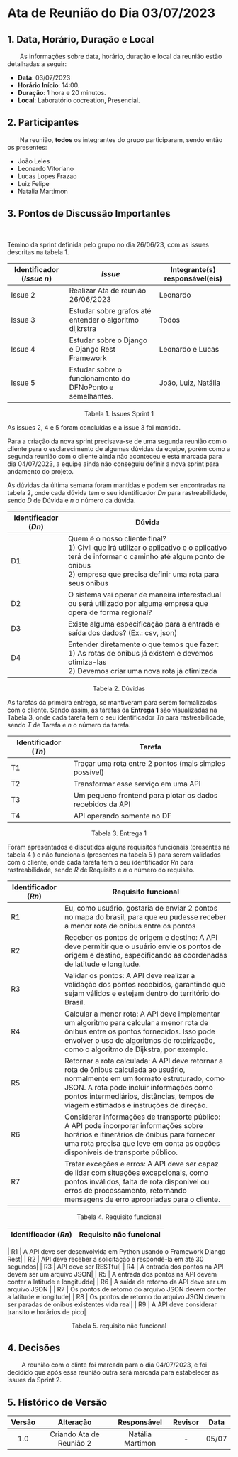# Ata de Reunião do Dia 03/07/2023

## 1. Data, Horário, Duração e Local

&emsp;&emsp;As informações sobre data, horário, duração e local da reunião estão detalhadas a seguir:
- **Data**: 03/07/2023
- **Horário Início**: 14:00.
- **Duração**: 1 hora e 20 minutos.
- **Local**: Laboratório cocreation, Presencial.

## 2. Participantes

&emsp;&emsp;Na reunião, **todos** os integrantes do grupo participaram, sendo então os presentes:

- João Leles
- Leonardo Vitoriano
- Lucas Lopes Frazao
- Luiz Felipe
- Natalia Martimon

## 3. Pontos de Discussão Importantes

&emsp;&emsp; 

Témino da sprint definida pelo grupo no dia 26/06/23, com as issues descritas na tabela 1.

| Identificador (*Issue n*) | *Issue* | Integrante(s) responsável(eis) |  
| -   | - | - | 
| Issue 2  | Realizar Ata de reunião 26/06/2023 | Leonardo |
| Issue 3  | Estudar sobre grafos até entender o algoritmo dijkrstra  | Todos |
| Issue 4  | Estudar sobre o Django e Django Rest Framework | Leonardo e Lucas |
| Issue 5  | Estudar sobre o funcionamento do DFNoPonto e semelhantes. | João, Luiz, Natália |
<p align="center">Tabela 1. Issues Sprint 1</p>

 As issues 2, 4 e 5 foram concluídas e a issue 3 foi mantida.

Para a criação da nova sprint precisava-se de uma segunda reunião com o cliente para o esclarecimento de algumas dúvidas da equipe, porém como a segunda reunião com o cliente ainda não aconteceu e está marcada para dia 04/07/2023, a equipe ainda não conseguiu definir a nova sprint para andamento do projeto.

As dúvidas da última semana foram mantidas e podem ser encontradas na tabela 2, onde cada dúvida tem o seu identificador *Dn* para rastreabilidade, sendo *D* de Dúvida e *n* o número da dúvida.

| Identificador (*Dn*) | Dúvida |
| -   | - |
| D1  | Quem é o nosso cliente final?<br>1) Civil que irá utilizar o aplicativo e o aplicativo terá de informar o caminho até algum ponto de onibus<br>2) empresa que precisa definir uma rota para seus onibus |
| D2  | O sistema vai operar de maneira interestadual ou será utilizado por alguma empresa que opera de forma regional? |
| D3  | Existe alguma especificação para a entrada e saída dos dados? (Ex.: csv, json) |
| D4  | Entender diretamente o que temos que fazer:<br>1) As rotas de onibus já existem e devemos otimiza-las<br>2) Devemos criar uma nova rota já otimizada  |
<p align="center">Tabela 2. Dúvidas</p>

As tarefas da primeira entrega, se mantiveram para serem formalizadas com o cliente. Sendo assim, as tarefas da **Entrega 1** são visualizadas na Tabela 3, onde cada tarefa tem o seu identificador *Tn* para rastreabilidade, sendo *T* de Tarefa e *n* o número da tarefa.

| Identificador (*Tn*) | Tarefa |
| -   | - |
| T1  | Traçar uma rota entre 2 pontos (mais simples possível) |
| T2  | Transformar esse serviço em uma API |
| T3  | Um pequeno frontend para plotar os dados recebidos da API |
| T4  | API operando somente no DF  |
<p align="center">Tabela 3. Entrega 1</p>

Foram apresentados e discutidos alguns requisitos funcionais (presentes na tabela 4 ) e não funcionais (presentes na tabela 5 ) para serem validados com o cliente, onde cada tarefa tem o seu identificador *Rn* para rastreabilidade, sendo *R* de Requisito e *n* o número do requisito.

| Identificador (*Rn*) | Requisito funcional |
| -   | - |
| R1  | Eu, como usuário, gostaria de enviar 2 pontos no mapa do brasil, para que eu pudesse receber a menor rota de onibus entre os pontos|
| R2  | Receber os pontos de origem e destino: A API deve permitir que o usuário envie os pontos de origem e destino, especificando as coordenadas de latitude e longitude.|
| R3  | Validar os pontos: A API deve realizar a validação dos pontos recebidos, garantindo que sejam válidos e estejam dentro do território do Brasil.|
| R4  | Calcular a menor rota: A API deve implementar um algoritmo para calcular a menor rota de ônibus entre os pontos fornecidos. Isso pode envolver o uso de algoritmos de roteirização, como o algoritmo de Dijkstra, por exemplo.|
| R5  | Retornar a rota calculada: A API deve retornar a rota de ônibus calculada ao usuário, normalmente em um formato estruturado, como JSON. A rota pode incluir informações como pontos intermediários, distâncias, tempos de viagem estimados e instruções de direção.|
| R6  | Considerar informações de transporte público: A API pode incorporar informações sobre horários e itinerários de ônibus para fornecer uma rota precisa que leve em conta as opções disponíveis de transporte público.|
| R7  | Tratar exceções e erros: A API deve ser capaz de lidar com situações excepcionais, como pontos inválidos, falta de rota disponível ou erros de processamento, retornando mensagens de erro apropriadas para o cliente.|
<p align="center">Tabela 4. Requisito funcional</p>

| Identificador (*Rn*) | Requisito não funcional |
| -   | - |

| R1  | A API deve ser desenvolvida em Python usando o Framework Django Rest|
| R2  | API deve receber a solicitação e respondê-la em até 30 segundos|
| R3  | API deve ser RESTful|
| R4  | A entrada dos pontos na API devem ser um arquivo JSON|
| R5  | A entrada dos pontos na API devem conter a latitude e longitudde|
| R6  | A saída de retorno da API deve ser um arquivo JSON |
| R7  | Os pontos de retorno do arquivo JSON devem conter a latitude e longitude|
| R8  | Os pontos de retorno do arquivo JSON devem ser paradas de onibus existentes vida real|
| R9  | A API deve considerar transito e horários de pico|

<p align="center">Tabela 5. requisito não funcional</p>


## 4. Decisões

&emsp;&emsp; A reunião com o clinte foi marcada para o dia 04/07/2023, e foi decidido que após essa reunião outra será marcada para estabelecer as issues da Sprint 2. 

## 5. Histórico de Versão
| Versão | Alteração | Responsável | Revisor | Data  |
| :----: | :-------: | :---------: | :-----: | :---: | 
| 1.0    | Criando Ata de Reunião 2  | Natália Martimon | - | 05/07 |





